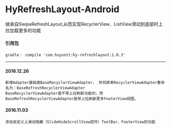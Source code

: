 # HyRefreshLayout-Android
继承自SwipeRefreshLayout,从而实现RecyclerView、ListView滑动到底部时上拉加载更多的功能

#### 引用包

    gradle： compile 'com.huyunit:hy-refreshlayout:1.0.3'

----
#### 2016.12.26 

    新增Adapter基础类BaseRecyclerViewAdapter， 并将原来RecyclerViewAdapter重命名为：BaseRefreshRecyclerViewAdapter
    BaseRecyclerViewAdapter是不带上拉刷新功能的，而BaseRefreshRecyclerViewAdapter是带上拉刷新更多FooterView视图。

#### 2016.11.03

    添加自定义上滑动隐藏（SlideHideScrollView控件）ToolBar、FooterView的功能

